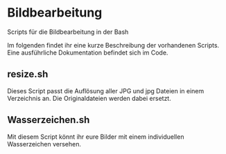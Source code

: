 Bildbearbeitung
===============

Scripts für die Bildbearbeitung in der Bash

Im folgenden findet ihr eine kurze Beschreibung der vorhandenen Scripts. Eine ausführliche Dokumentation befindet sich im Code.

## resize.sh
Dieses Script passt die Auflösung aller JPG und jpg Dateien in einem Verzeichnis an. Die Originaldateien werden dabei ersetzt.

## Wasserzeichen.sh
Mit diesem Script könnt ihr eure Bilder mit einem individuellen Wasserzeichen versehen.
